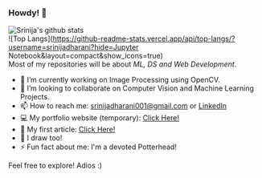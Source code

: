 ### Howdy! 🤠

![Srinija's github stats](https://github-readme-stats.vercel.app/api?username=srinijadharani&show_icons=true) <br>
![Top Langs](https://github-readme-stats.vercel.app/api/top-langs/?username=srinijadharani?hide=Jupyter Notebook&layout=compact&show_icons=true) <br>
Most of my repositories will be about <i>ML, DS and Web Development</i>. 
- 🔭 I’m currently working on Image Processing using OpenCV.
- 👯 I’m looking to collaborate on Computer Vision and Machine Learning Projects.
- 📫 How to reach me: srinijadharani001@gmail.com
                  or [LinkedIn](https://www.linkedin.com/in/srinijadharani/)
- 💻 My portfolio website (temporary): [Click Here!](https://srinijadharani.github.io/portfolio-2.0/)
- 📝 My first article: [Click Here!](https://analyticsindiamag.com/how-i-played-the-chrome-dino-game-with-just-my-palm/)
- 🎨 I draw too!
- ⚡ Fun fact about me: I'm a devoted Potterhead!

Feel free to explore!
Adios :)

<!--
**srinijadharani/srinijadharani** is a ✨ _special_ ✨ repository because its `README.md` (this file) appears on your GitHub profile.

Here are some ideas to get you started:

- 🔭 I’m currently working on ...
- 🌱 I’m currently learning ...
- 👯 I’m looking to collaborate on ...
- 🤔 I’m looking for help with ...
- 💬 Ask me about ...
- 📫 How to reach me: ...
- 😄 Pronouns: ...
- ⚡ Fun fact: ...
-->
